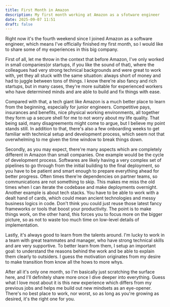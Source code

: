 ```yaml
---
title: First Month in Amazon
description: My first month working at Amazon as a sfotware engineer
date: 2025-09-07 11:51
draft: false
---
```

Right now it's the fourth weekend since I joined Amazon as a software engineer, which means I've officially finished my first month, so I would like to share some of my experiences in this big company.

First of all, let me throw in the context that before Amazon, I've only worked in small companies(or startups, if you like the sound of that), where the colleagues had very strong technical backgrounds and were great to work with, yet they all stuck with the same situation: always short of money and had to juggle between tons of things. I know there're also fancy and rich startups, but in many cases, they're more suitable for experienced workers who have determined minds and are able to build and fix things with ease. 

Compared with that, a tech giant like Amazon is a much better place to learn from the beginning, especially for junior engineers. Competitive pays, insurances and benefits, nice physical working environments, all together they form up a secure shell for me to not worry about my life quality. That being said, many disagreements might come to argue, but I believe my point stands still. In addition to that, there's also a few onboarding weeks to get familiar with technical setup and development process, which seem not that overwhelming to me given the time window to break things down.

Secondly, as you may expect, there're many aspects which are completely different in Amazon than small companies. One example would be the cycle of development process. Softwares are likely having a very complex set of pipelines to go through from the initial building to the final deployment, so you have to be patient and smart enough to prepare everything ahead for better progress. Often times there're dependencies on partner teams, so communications are not something to skip. This makes me miss the old times when I can iterate the codebase and make deployments overnight. Another example is about tech stacks. You have to be able to work with a dealt hand of cards, which could mean ancient technologies and messy business logics in code. Don't think you could just reuse those latest fancy frameworks or tools that boost your productivity. The point is to make things work, on the other hand, this forces you to focus more on the bigger picture, so as not to waste too much time on low-level details of implementation.

Lastly, it's always good to learn from the talents around. I'm lucky to work in a team with great teammates and manager, who have strong technical skills and are very supportive. To better learn from them, I setup an important goal: to understand the reasons behind the work and be able to explain them clearly to outsiders. I guess the motivation originates from my desire to make transition from know all the hows to more whys.

After all it's only one month, so I'm basically just scratching the surface here, and I'll definitely share more once I dive deeper into everything. Guess what I love most about it is this new experience which differs from my previous jobs and helps me build out new mindsets as an eye-opener. There's no best place to work, nor worst, so as long as you're growing as desired, it's the right one for you.